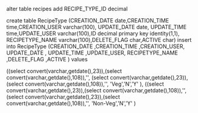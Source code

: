 alter table recipes add RECIPE_TYPE_ID decimal

create table RecipeType (CREATION_DATE date,CREATION_TIME time,CREATION_USER varchar(100),
UPDATE_DATE date, UPDATE_TIME time,UPDATE_USER varchar(100),ID decimal primary key identity(1,1),
RECIPETYPE_NAME varchar(100),DELETE_FLAG char,ACTIVE char)
insert into RecipeType (CREATION_DATE ,CREATION_TIME ,CREATION_USER,
UPDATE_DATE , UPDATE_TIME ,UPDATE_USER,
RECIPETYPE_NAME ,DELETE_FLAG ,ACTIVE ) values 

((select convert(varchar,getdate(),23)),(select convert(varchar,getdate(),108)),'',
(select convert(varchar,getdate(),23)),(select convert(varchar,getdate(),108)),'',
'Veg','N','Y'
),
((select convert(varchar,getdate(),23)),(select convert(varchar,getdate(),108)),'',
(select convert(varchar,getdate(),23)),(select convert(varchar,getdate(),108)),'',
'Non-Veg','N','Y'
)
